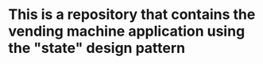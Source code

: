 # This is a repository that contains the vending machine application using the "state" design pattern
